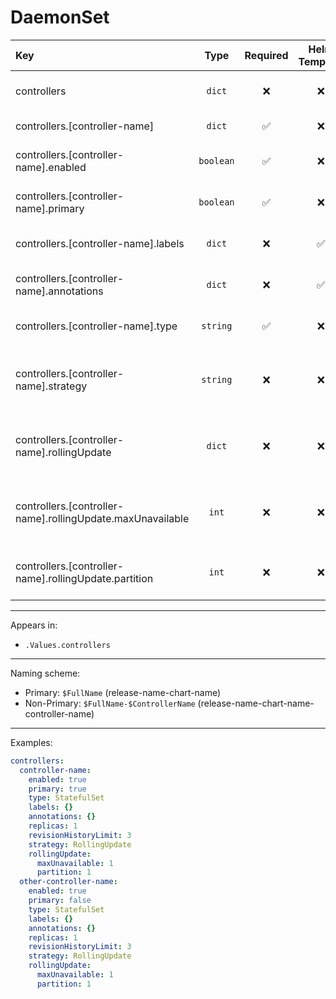 # DaemonSet

| Key                                                        |   Type    | Required | Helm Template |     Default     | Description                                                          |
| :--------------------------------------------------------- | :-------: | :------: | :-----------: | :-------------: | :------------------------------------------------------------------- |
| controllers                                                |  `dict`   |    ❌    |      ❌       |      `{}`       | Define the controllers as dicts                                      |
| controllers.[controller-name]                              |  `dict`   |    ✅    |      ❌       |      `{}`       | Holds controller definition                                          |
| controllers.[controller-name].enabled                      | `boolean` |    ✅    |      ❌       |     `false`     | Enables or Disables the controller                                   |
| controllers.[controller-name].primary                      | `boolean` |    ✅    |      ❌       |     `false`     | Sets the controller as primary                                       |
| controllers.[controller-name].labels                       |  `dict`   |    ❌    |      ✅       |      `{}`       | Additional labels for controller                                     |
| controllers.[controller-name].annotations                  |  `dict`   |    ❌    |      ✅       |      `{}`       | Additional annotations for controller                                |
| controllers.[controller-name].type                         | `string`  |    ✅    |      ❌       |      `""`       | Define the type (kind) of the controller                             |
| controllers.[controller-name].strategy                     | `string`  |    ❌    |      ❌       | `RollingUpdate` | Define the strategy of the controller (OnDelete, RollingUpdate)      |
| controllers.[controller-name].rollingUpdate                |  `dict`   |    ❌    |      ❌       |      `{}`       | Holds the rollingUpdate options, Only when strategy is RollingUpdate |
| controllers.[controller-name].rollingUpdate.maxUnavailable |   `int`   |    ❌    |      ❌       |                 | Define the maxUnavailable, Only when strategy is RollingUpdate       |
| controllers.[controller-name].rollingUpdate.partition      |   `int`   |    ❌    |      ❌       |                 | Define the partition, Only when strategy is RollingUpdate            |

---

Appears in:

- `.Values.controllers`

---

Naming scheme:

- Primary: `$FullName` (release-name-chart-name)
- Non-Primary: `$FullName-$ControllerName` (release-name-chart-name-controller-name)

---

Examples:

```yaml
controllers:
  controller-name:
    enabled: true
    primary: true
    type: StatefulSet
    labels: {}
    annotations: {}
    replicas: 1
    revisionHistoryLimit: 3
    strategy: RollingUpdate
    rollingUpdate:
      maxUnavailable: 1
      partition: 1
  other-controller-name:
    enabled: true
    primary: false
    type: StatefulSet
    labels: {}
    annotations: {}
    replicas: 1
    revisionHistoryLimit: 3
    strategy: RollingUpdate
    rollingUpdate:
      maxUnavailable: 1
      partition: 1
```
